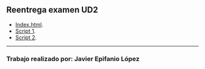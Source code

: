 ## Reentrega examen UD2
- [Index.html](index.html).
- [Script 1](script1.js).
- [Script 2](script2.js).

------
### Trabajo realizado por: Javier Epifanio López